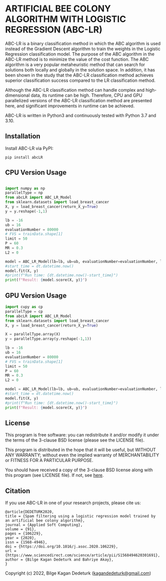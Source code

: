 # ARTIFICIAL BEE COLONY ALGORITHM WITH LOGISTIC REGRESSION (ABC-LR)

ABC-LR is a binary classification method in which the ABC algorithm is used instead of the Gradient Descent algorithm to train the weights in the Logistic Regression classification model. The purpose of the ABC algorithm in the ABC-LR method is to minimize the value of the cost function. The ABC algorithm is a very popular metaheuristic method that can search for solutions both locally and globally in the solution space. In addition, it has been shown in the study that the ABC-LR classification method achieves superior classification success compared to the LR classification method.

Although the ABC-LR classification method can handle complex and high-dimensional data, its runtime can be high. Therefore, CPU and GPU parallelized versions of the ABC-LR classification method are presented here, and significant improvements in runtime can be achieved.

ABC-LR is written in Python3 and continuously tested with Python 3.7 and 3.10.

## Installation

Install ABC-LR via PyPI:

```
pip install abcLR
```

## CPU Version Usage

```py

import numpy as np
parallelType = np
from abcLR import ABC_LR_Model
from sklearn.datasets import load_breast_cancer
X, y = load_breast_cancer(return_X_y=True)
y = y.reshape(-1,1)

lb = -16
ub = 16
evaluationNumber = 80000
# FVS = trainData.shape[1]
limit = 50
P = 60
MR = 0.3
L2 = 0

model = ABC_LR_Model(lb=lb, ub=ub, evaluationNumber=evaluationNumber, limit=limit, P=P, MR=MR, L2=L2, parallelType=parallelType)
#start_time = dt.datetime.now()
model.fit(X, y)
#print(f"Run time: {dt.datetime.now()-start_time}")
print(f"Result: {model.score(X, y)}")

```

## GPU Version Usage

```py
import cupy as cp
parallelType = cp
from abcLR import ABC_LR_Model
from sklearn.datasets import load_breast_cancer
X, y = load_breast_cancer(return_X_y=True)

X = parallelType.array(X)
y = parallelType.array(y.reshape(-1,1))

lb = -16
ub = 16
evaluationNumber = 80000
# FVS = trainData.shape[1]
limit = 50
P = 60
MR = 0.3
L2 = 0

model = ABC_LR_Model(lb=lb, ub=ub, evaluationNumber=evaluationNumber, limit=limit, P=P, MR=MR, L2=L2, parallelType=parallelType)
#start_time = dt.datetime.now()
model.fit(X, y)
#print(f"Run time: {dt.datetime.now()-start_time}")
print(f"Result: {model.score(X, y)}")

```

## License

This program is free software: you can redistribute it and/or modify
it under the terms of the 3-clause BSD license (please see the LICENSE file).

This program is distributed in the hope that it will be useful,
but WITHOUT ANY WARRANTY; without even the implied warranty of
MERCHANTABILITY or FITNESS FOR A PARTICULAR PURPOSE.

You should have received a copy of the 3-clause BSD license
along with this program (see LICENSE file).
If not, see [here](https://opensource.org/licenses/BSD-3-Clause).

## Citation

If you use ABC-LR in one of your research projects, please cite us:

```
@article{DEDETURK2020,
title = {Spam filtering using a logistic regression model trained by an artificial bee colony algorithm},
journal = {Applied Soft Computing},
volume = {91},
pages = {106229},
year = {2020},
issn = {1568-4946},
doi = {https://doi.org/10.1016/j.asoc.2020.106229},
url = {https://www.sciencedirect.com/science/article/pii/S1568494620301691},
author = {Bilge Kagan Dedeturk and Bahriye Akay},
}
```

Copyright (c) 2022, Bilge Kagan Dedeturk (kagandedeturk@gmail.com)
